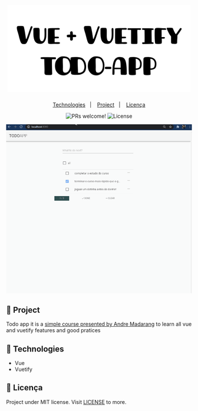 <h1 align="center">
    <img alt="todo-app" title="todo-app" src=".github/logo.svg" />
</h1>

<p align="center">
  <a href="#-technologies">Technologies</a>&nbsp;&nbsp;&nbsp;|&nbsp;&nbsp;&nbsp;
  <a href="#-project">Project</a>&nbsp;&nbsp;&nbsp;|&nbsp;&nbsp;&nbsp;
  <a href="#memo-licença">Licença</a>
</p>

<p align="center">
 <img src="https://img.shields.io/static/v1?label=PRs&message=welcome&color=15C3D6&labelColor=000000" alt="PRs welcome!" />

<img alt="License" src="https://img.shields.io/static/v1?label=license&message=MIT&color=15C3D6&labelColor=000000">
</p>

<p align="center" >
  <img id="gif" alt="gif preview" width="800" src=".github/preview.gif" />
</p>

## 🔖 Project

Todo app it is a [simple course presented by Andre Madarang](https://www.youtube.com/watch?v=A5S23KS_-bU) to learn all vue and vuetify features and good pratices

## 🚀 Technologies

- Vue
- Vuetify

## :memo: Licença

Project under MIT license. Visit [LICENSE](LICENSE.md) to more.
